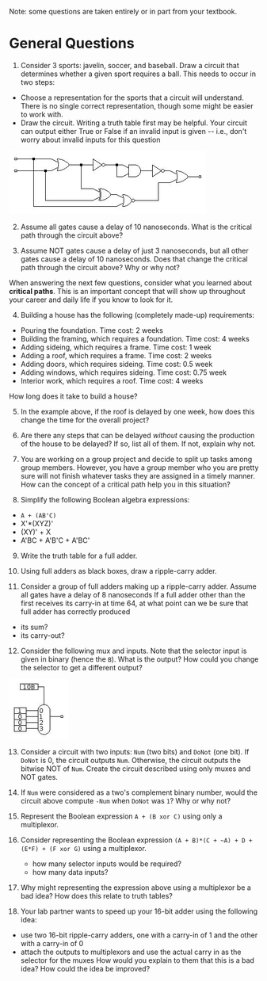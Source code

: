Note: some questions are taken entirely or in part from your textbook.

# General Questions

1. Consider 3 sports: javelin, soccer, and baseball.
Draw a circuit that determines whether a given sport requires a ball.
This needs to occur in two steps:
* Choose a representation for the sports that a circuit will understand.
There is no single correct representation,
though some might be easier to work with.
* Draw the circuit. Writing a truth table first may be helpful.
Your circuit can output either True or False if an invalid input is given --
i.e., don't worry about invalid inputs for this question

![example circuit](images/critical_path_1.jpg)

2. Assume all gates cause a delay of 10 nanoseconds.
What is the critical path through the circuit above?

3. Assume NOT gates cause a delay of just 3 nanoseconds,
but all other gates cause a delay of 10 nanoseconds.
Does that change the critical path through the circuit above?
Why or why not?

When answering the next few questions,
consider what you learned about **critical paths**.
This is an important concept that will show up throughout your career and daily
life if you know to look for it.

4. Building a house has the following (completely made-up) requirements:
* Pouring the foundation. Time cost: 2 weeks
* Building the framing, which requires a foundation. Time cost: 4 weeks
* Adding sideing, which requires a frame. Time cost: 1 week
* Adding a roof, which requires a frame. Time cost: 2 weeks
* Adding doors, which requires sideing. Time cost: 0.5 week
* Adding windows, which requires sideing. Time cost: 0.75 week
* Interior work, which requires a roof. Time cost: 4 weeks

How long does it take to build a house?

5. In the example above,
if the roof is delayed by one week,
how does this change the time for the overall project?

6. Are there any steps that can be delayed *without* causing the production of
the house to be delayed?
If so, list all of them.
If not, explain why not.

7. You are working on a group project and decide to split up tasks among
group members.
However, you have a group member who you are pretty sure will not finish
whatever tasks they are assigned in a timely manner.
How can the concept of a critical path help you in this situation?

8. Simplify the following Boolean algebra expressions:
* `A + (AB'C)`
* X'*(XYZ)'
* (XY)' + X
* A'BC + A'B'C + A'BC'

9. Write the truth table for a full adder.

10. Using full adders as black boxes,
draw a ripple-carry adder.

11. Consider a group of full adders making up a ripple-carry adder.
Assume all gates have a delay of 8 nanoseconds
If a full adder other than the first receives its carry-in at time 64,
at what point can we be sure that full adder has correctly produced
* its sum?
* its carry-out?

<!-- can't do anything below here today -->

12. Consider the following mux and inputs.
Note that the selector input is given in binary (hence the `B`).
What is the output?
How could you change the selector to get a different output?

![simple mux](images/simple_mux_1.jpg)

<!-- ascii mux
```
    01
    |
   |-
 1-| \
 0-| |
 0-| |---
 0-| /
   |-

```
-->

13. Consider a circuit with two inputs: `Num` (two bits) and `DoNot` (one bit).
If `DoNot` is 0, the circuit outputs `Num`.
Otherwise, the circuit outputs the bitwise NOT of `Num`.
Create the circuit described using only muxes and NOT gates.

14. If `Num` were considered as a two's complement binary number,
would the circuit above compute `-Num` when `DoNot` was `1`?
Why or why not?

15. Represent the Boolean expression
`A + (B xor C)`
using only a multiplexor.

16. Consider representing the Boolean expression
`(A + B)*(C + ~A) + D + (E*F) + (F xor G)`
using a multiplexor.
    * how many selector inputs would be required?
    * how many data inputs?

17. Why might representing the expression above using a multiplexor be a bad
idea?
How does this relate to truth tables?

18. Your lab partner wants to speed up your 16-bit adder using the following
idea:
   * use two 16-bit ripple-carry adders,
   one with a carry-in of 1 and the other with a carry-in of 0
   * attach the outputs to multiplexors and use the actual carry in as the
   selector for the muxes
How would you explain to them that this is a bad idea?
How could the idea be improved?

